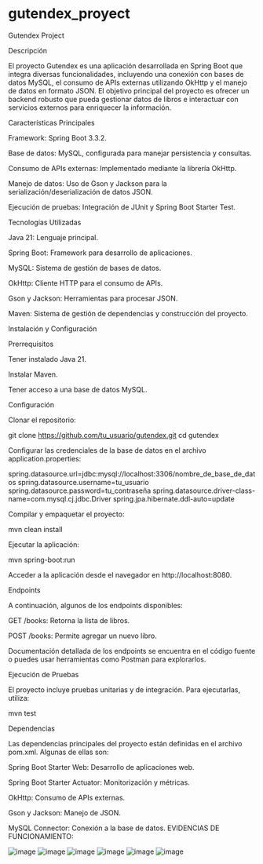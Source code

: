 # gutendex_proyect
Gutendex Project

Descripción

El proyecto Gutendex es una aplicación desarrollada en Spring Boot que integra diversas funcionalidades, incluyendo una conexión con bases de datos MySQL, el consumo de APIs externas utilizando OkHttp y el manejo de datos en formato JSON. El objetivo principal del proyecto es ofrecer un backend robusto que pueda gestionar datos de libros e interactuar con servicios externos para enriquecer la información.

Características Principales

Framework: Spring Boot 3.3.2.

Base de datos: MySQL, configurada para manejar persistencia y consultas.

Consumo de APIs externas: Implementado mediante la librería OkHttp.

Manejo de datos: Uso de Gson y Jackson para la serialización/deserialización de datos JSON.

Ejecución de pruebas: Integración de JUnit y Spring Boot Starter Test.

Tecnologías Utilizadas

Java 21: Lenguaje principal.

Spring Boot: Framework para desarrollo de aplicaciones.

MySQL: Sistema de gestión de bases de datos.

OkHttp: Cliente HTTP para el consumo de APIs.

Gson y Jackson: Herramientas para procesar JSON.

Maven: Sistema de gestión de dependencias y construcción del proyecto.

Instalación y Configuración

Prerrequisitos

Tener instalado Java 21.

Instalar Maven.

Tener acceso a una base de datos MySQL.

Configuración

Clonar el repositorio:

git clone https://github.com/tu_usuario/gutendex.git
cd gutendex

Configurar las credenciales de la base de datos en el archivo application.properties:

spring.datasource.url=jdbc:mysql://localhost:3306/nombre_de_base_de_datos
spring.datasource.username=tu_usuario
spring.datasource.password=tu_contraseña
spring.datasource.driver-class-name=com.mysql.cj.jdbc.Driver
spring.jpa.hibernate.ddl-auto=update

Compilar y empaquetar el proyecto:

mvn clean install

Ejecutar la aplicación:

mvn spring-boot:run

Acceder a la aplicación desde el navegador en http://localhost:8080.

Endpoints

A continuación, algunos de los endpoints disponibles:

GET /books: Retorna la lista de libros.

POST /books: Permite agregar un nuevo libro.

Documentación detallada de los endpoints se encuentra en el código fuente o puedes usar herramientas como Postman para explorarlos.

Ejecución de Pruebas

El proyecto incluye pruebas unitarias y de integración. Para ejecutarlas, utiliza:

mvn test

Dependencias

Las dependencias principales del proyecto están definidas en el archivo pom.xml. Algunas de ellas son:

Spring Boot Starter Web: Desarrollo de aplicaciones web.

Spring Boot Starter Actuator: Monitorización y métricas.

OkHttp: Consumo de APIs externas.

Gson y Jackson: Manejo de JSON.

MySQL Connector: Conexión a la base de datos.
EVIDENCIAS DE FUNCIONAMIENTO:

![image](https://github.com/user-attachments/assets/37c832b2-80d5-495a-afbf-2557047720b1)
![image](https://github.com/user-attachments/assets/6595e885-5b3d-4e47-8246-a5f82bb0d0cd)
![image](https://github.com/user-attachments/assets/83f62da8-bddb-40f7-a5f3-0eaad3e2cbd8)
![image](https://github.com/user-attachments/assets/87d2cc88-864a-4232-8080-28a0a1c25a55)
![image](https://github.com/user-attachments/assets/5603737b-0f74-4f77-9e72-aa867e2aaa34)
![image](https://github.com/user-attachments/assets/d08cca78-2d8f-4ec7-9947-959cd6fb95b9)






